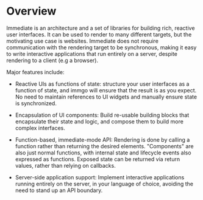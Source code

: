 # Overview

Immediate is an architecture and a set of libraries for building rich, reactive
user interfaces. It can be used to render to many different targets, but the
motivating use case is websites. Immediate does not require communication with
the rendering target to be synchronous, making it easy to write interactive
applications that run entirely on a server, despite rendering to a client (e.g a
browser).

Major features include:

- Reactive UIs as functions of state: structure your user interfaces as a
  function of state, and immgo will ensure that the result is as you expect. No
  need to maintain references to UI widgets and manually ensure state is
  synchronized.

- Encapsulation of UI components: Build re-usable building blocks that encapsulate
  their state and logic, and compose them to build more complex interfaces.

- Function-based, immediate-mode API: Rendering is done by calling a
  function rather than returning the desired elements. "Components" are also
  just normal functions, with internal state and lifecycle events also expressed
  as functions. Exposed state can be returned via return values, rather than
  relying on callbacks.

- Server-side application support: Implement interactive applications running
  entirely on the server, in your language of choice, avoiding the need to stand
  up an API boundary.
